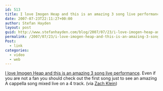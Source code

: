 ```yaml
---
id: 513
title: I love Imogen Heap and this is an amazing 3 song live performance. Even if you are not a fan you should check out the first song just to see an amazing A cappella song mixed live on a 4 track.
date: 2007-07-23T22:11:27+00:00
author: Stefan Hayden
layout: post
guid: http://www.stefanhayden.com/blog/2007/07/23/i-love-imogen-heap-and-this-is-an-amazing-3-song-live-performance-even-if-you-are-not-a-fan-you-should-check-out-the-first-song-just-to-see-an-amazing-a-cappella-song-mixed-live-on-a-4-track/
permalink: /2007/07/23/i-love-imogen-heap-and-this-is-an-amazing-3-song-live-performance-even-if-you-are-not-a-fan-you-should-check-out-the-first-song-just-to-see-an-amazing-a-cappella-song-mixed-live-on-a-4-track/
Post:
  - link
categories:
  - video
  - web
---
```

<p><a href="http://www.yayhooray.com/thread/96249/imogen-heap-live">I love Imogen Heap and this is an amazing 3 song live performance</a>. Even if you are not a fan you should check out the first song just to see an amazing A cappella song mixed live on a 4 track. (via <a href="http://www.zachklein.com/">Zach Klein</a>)
</p>
